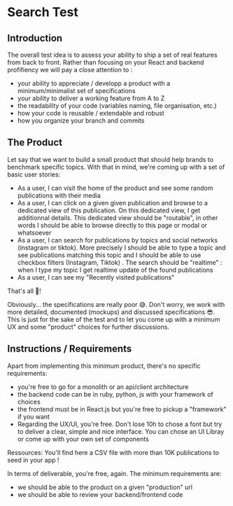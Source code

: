 # Search Test
## Introduction
The overall test idea is to assess your ability to ship a set of real features from back to front.
Rather than focusing on your React and backend profifiency we will pay a close attention to :
- your ability to appreciate / developp a product with a minimum/minimalist set of specifications
- your ability to deliver a working feature from A to Z
- the readability of your code (variables naming, file organisation, etc.)
- how your code is reusable / extendable and robust
- how you organize your branch and commits

## The Product
Let say that we want to build a small product that should help brands to benchmark specific topics. With that in mind, we're coming up with a set of basic user stories:
- As a user, I can visit the home of the product and see some random publications with their media
- As a user, I can click on a given given publication and browse to a dedicated view of this publication. On this dedicated view, I get additionnal details. This dedicated view should be "routable", in other words I should be able to browse directly to this page or modal or whatsoever
- As a user, I can search for publications by topics and social networks (instagram or tiktok). More precisely I should be able to type a topic and see publications matching this topic and I should be able to use checkbox filters (Instagram, Tiktok) . The search should be "realtime" : when I type my topic I get realtime update of the found publications
- As a user, I can see my "Recently visited publications"

That's all 🎤!

Obviously... the specifications are really poor 😅. Don't worry, we work with more detailed, documented (mockups) and discussed specifications 😎. This is just for the sake of the test and to let you come up with a minimum UX and some "product" choices for further discussions.

## Instructions / Requirements

Apart from implementing this minimum product, there's no specific requirements:
- you're free to go for a monolith or an api/client architecture
- the backend code can be in ruby, python, js with your framework of choices
- the frontend must be in React.js but you're free to pickup a "framework" if you want
- Regarding the UX/UI, you're free. Don't lose 10h to chose a font but try to deliver a clear, simple and nice interface. You can chose an UI Libray or come up with your own set of components

Ressources: You'll find here a CSV file with more than 10K publications to seed in your app !

In terms of deliverable, you're free, again. The minimum requirements are:
- we should be able to the product on a given "production" url
- we should be able to review your backend/frontend code
